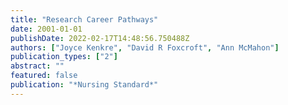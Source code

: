 ```yaml
---
title: "Research Career Pathways"
date: 2001-01-01
publishDate: 2022-02-17T14:48:56.750488Z
authors: ["Joyce Kenkre", "David R Foxcroft", "Ann McMahon"]
publication_types: ["2"]
abstract: ""
featured: false
publication: "*Nursing Standard*"
---
```


